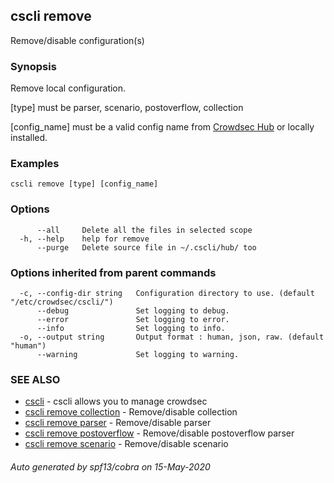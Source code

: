 ## cscli remove

Remove/disable configuration(s)

### Synopsis


 Remove local configuration. 
 
[type] must be parser, scenario, postoverflow, collection

[config_name] must be a valid config name from [Crowdsec Hub](https://hub.crowdsec.net) or locally installed.
 

### Examples

```
cscli remove [type] [config_name]
```

### Options

```
      --all     Delete all the files in selected scope
  -h, --help    help for remove
      --purge   Delete source file in ~/.cscli/hub/ too
```

### Options inherited from parent commands

```
  -c, --config-dir string   Configuration directory to use. (default "/etc/crowdsec/cscli/")
      --debug               Set logging to debug.
      --error               Set logging to error.
      --info                Set logging to info.
  -o, --output string       Output format : human, json, raw. (default "human")
      --warning             Set logging to warning.
```

### SEE ALSO

* [cscli](cscli.md)	 - cscli allows you to manage crowdsec
* [cscli remove collection](cscli_remove_collection.md)	 - Remove/disable collection
* [cscli remove parser](cscli_remove_parser.md)	 - Remove/disable parser
* [cscli remove postoverflow](cscli_remove_postoverflow.md)	 - Remove/disable postoverflow parser
* [cscli remove scenario](cscli_remove_scenario.md)	 - Remove/disable scenario

###### Auto generated by spf13/cobra on 15-May-2020
